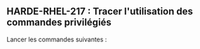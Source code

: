## HARDE-RHEL-217 : Tracer l'utilisation des commandes privilégiés

Lancer les commandes suivantes :

